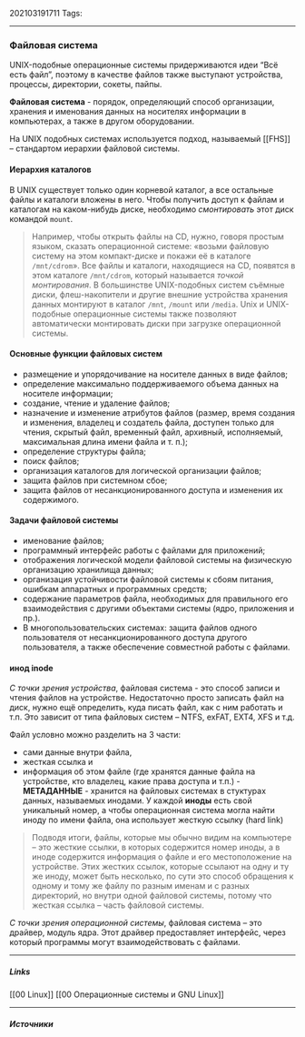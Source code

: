 202103191711
Tags:
___
### Файловая система
UNIX-подобные операционные системы придерживаются идеи “Всё есть файл”, поэтому в качестве файлов также выступают устройства, процессы, директории, сокеты, пайпы.

**Файловая система** -  порядок, определяющий способ организации, хранения и именования данных на носителях информации в компьютерах, а также в другом оборудовании.

На UNIX подобных системах используется подход, называемый [[FHS]] – стандартом иерархии файловой системы.

#### Иерархия каталогов
В UNIX существует только один корневой каталог, а все остальные файлы и каталоги вложены в него. Чтобы получить доступ к файлам и каталогам на каком-нибудь диске, необходимо _смонтировать_ этот диск командой `mount`. 

>Например, чтобы открыть файлы на CD, нужно, говоря простым языком, сказать операционной системе: «возьми файловую систему на этом компакт-диске и покажи её в каталоге `/mnt/cdrom`». Все файлы и каталоги, находящиеся на CD, появятся в этом каталоге `/mnt/cdrom`, который называется _точкой монтирования_. В большинстве UNIX-подобных систем съёмные диски, флеш-накопители и другие внешние устройства хранения данных монтируют в каталог `/mnt`, `/mount` или `/media`. Unix и UNIX-подобные операционные системы также позволяют автоматически монтировать диски при загрузке операционной системы.

#### Основные функции файловых систем
-   размещение и упорядочивание на носителе данных в виде файлов;
-   определение максимально поддерживаемого объема данных на носителе информации;
-   создание, чтение и удаление файлов;
-   назначение и изменение атрибутов файлов (размер, время создания и изменения, владелец и создатель файла, доступен только для чтения, скрытый файл, временный файл, архивный, исполняемый, максимальная длина имени файла и т. п.);
-   определение структуры файла;
-   поиск файлов;
-   организация каталогов для логической организации файлов;
-   защита файлов при системном сбое;
-   защита файлов от несанкционированного доступа и изменения их содержимого.

####  Задачи файловой системы
-   именование файлов;
-   программный интерфейс работы с файлами для приложений;
-   отображения логической модели файловой системы на физическую организацию хранилища данных;
-   организация устойчивости файловой системы к сбоям питания, ошибкам аппаратных и программных средств;
-   содержание параметров файла, необходимых для правильного его взаимодействия с другими объектами системы (ядро, приложения и пр.).
-   В многопользовательских системах: защита файлов одного пользователя от несанкционированного доступа другого пользователя, а также обеспечение совместной работы с файлами.

#### инод **inode**
*С точки зрения устройства*, файловая система - это способ записи и чтения файлов на устройстве. 
Недостаточно просто записать файл на диск, нужно ещё определить, куда писать файл, как с ним работать и т.п. Это зависит от типа файловых систем – NTFS, exFAT, EXT4, XFS и т.д. 

Файл условно можно разделить на 3 части:
- сами данные внутри файла,
- жесткая ссылка и 
- информация об этом файле (где хранятся данные файла на устройстве, кто владелец, какие права доступа и т.п.) - **МЕТАДАННЫЕ** - хранится на файловых системах в стуктурах данных, называемых инодами.
У каждой **иноды** есть свой уникальный номер, а чтобы операционная система могла найти иноду по имени файла, она использует жесткую ссылку (hard link)
> Подводя итоги, файлы, которые мы обычно видим на компьютере – это жесткие ссылки, в которых содержится номер иноды, а в иноде содержится информация о файле и его местоположение на устройстве. Этих жестких ссылок, которые ссылают на одну и ту же иноду, может быть несколько, по сути это способ обращения к одному и тому же файлу по разным именам и с разных директорий, но внутри одной файловой системы, потому что жесткая ссылка – часть файловой системы.

*С точки зрения операционной системы*, файловая система – это драйвер, модуль ядра. Этот драйвер предоставляет интерфейс, через который программы могут взаимодействовать с файлами.

___
##### Links
[[00 Linux]]
[[00 Операционные системы и GNU Linux]]

---
##### Источники
